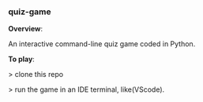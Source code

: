 ### quiz-game



**Overview**:

An interactive command-line quiz game coded in Python.  



**To play**:

\> clone this repo

\> run the game in an IDE terminal, like(VScode).

